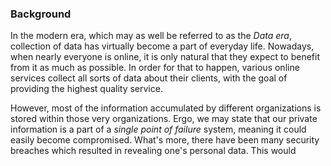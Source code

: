 ### Background

In the modern era, which may as well be referred to as the *Data era*, collection of data has virtually become a part of everyday life. Nowadays, when nearly everyone is online, it is only natural that they expect to benefit from it as much as possible. In order for that to happen, various online services collect all sorts of data about their clients, with the goal of providing the highest quality service.

However, most of the information accumulated by different organizations is stored within those very organizations. Ergo, we may state that our private information is a part of a *single point of failure* system, meaning it could easily become compromised. What's more, there have been many security breaches which resulted in revealing one's personal data. This would 
<!--stackedit_data:
eyJoaXN0b3J5IjpbLTEyNzg5MDcyMzcsLTc2NTgyNzI5MiwtOD
Y5MTU2NjYxLC0xMzE5NDM0MTE5LC0yMTExNTU0MjUyLC0xNDg2
OTA5MTc3LC0xOTgyMjI3OTE1LC0zNTg5MjkzNzksMTAxODU3ND
QyNywtNDQ4NDg4NDIwXX0=
-->